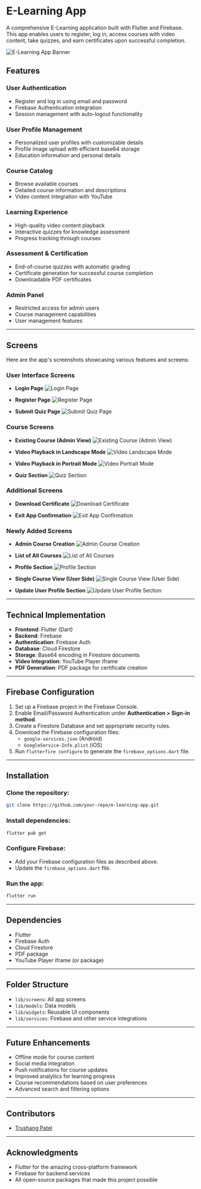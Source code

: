 # E-Learning App

A comprehensive E-Learning application built with Flutter and Firebase. This app enables users to register, log in, access courses with video content, take quizzes, and earn certificates upon successful completion.

![E-Learning App Banner](https://example.com/app-banner.png)

## Features

### **User Authentication**
- Register and log in using email and password
- Firebase Authentication integration
- Session management with auto-logout functionality

### **User Profile Management**
- Personalized user profiles with customizable details
- Profile image upload with efficient base64 storage
- Education information and personal details

### **Course Catalog**
- Browse available courses
- Detailed course information and descriptions
- Video content integration with YouTube

### **Learning Experience**
- High-quality video content playback
- Interactive quizzes for knowledge assessment
- Progress tracking through courses

### **Assessment & Certification**
- End-of-course quizzes with automatic grading
- Certificate generation for successful course completion
- Downloadable PDF certificates

### **Admin Panel**
- Restricted access for admin users
- Course management capabilities
- User management features

---

## Screens

Here are the app's screenshots showcasing various features and screens:

### **User Interface Screens**
- **Login Page**
  ![Login Page](assets/App_images/LOGIN_PAGE.jpg)
  
- **Register Page**
  ![Register Page](assets/App_images/REGISTER_PAGE.jpg)

- **Submit Quiz Page**
  ![Submit Quiz Page](assets/App_images/SUBMIT_QUIZ.jpg)

### **Course Screens**
- **Existing Course (Admin View)**
  ![Existing Course (Admin View)](assets/App_images/EXISTING_COURSE.jpg)

- **Video Playback in Landscape Mode**
  ![Video Landscape Mode](assets/App_images/LANDSCAPE_MODE.jpg)

- **Video Playback in Portrait Mode**
  ![Video Portrait Mode](assets/App_images/POTRATIMODE.jpg)

- **Quiz Section**
  ![Quiz Section](assets/App_images/QUIZ_SECTION.jpg)

### **Additional Screens**
- **Download Certificate**
  ![Download Certificate](assets/App_images/DOWNLOAD_CERTIFICATE.jpg)

- **Exit App Confirmation**
  ![Exit App Confirmation](assets/App_images/EXIT_APP.jpg)

### **Newly Added Screens**
- **Admin Course Creation**
  ![Admin Course Creation](assets/App_images/ADMIN_COURSE_CREATION.jpg)

- **List of All Courses**
  ![List of All Courses](assets/App_images/ALL_COURSES_LIST.jpg)

- **Profile Section**
  ![Profile Section](assets/App_images/PROFILE_SECTION.jpg)

- **Single Course View (User Side)**
  ![Single Course View (User Side)](assets/App_images/SINGLE_COURSE_VIEW.jpg)

- **Update User Profile Section**
  ![Update User Profile Section](assets/App_images/UPDATE_PROFILE_SECTION.jpg)

---

## Technical Implementation

- **Frontend**: Flutter (Dart)
- **Backend**: Firebase
- **Authentication**: Firebase Auth
- **Database**: Cloud Firestore
- **Storage**: Base64 encoding in Firestore documents
- **Video Integration**: YouTube Player iframe
- **PDF Generation**: PDF package for certificate creation

---

## Firebase Configuration

1. Set up a Firebase project in the Firebase Console.
2. Enable Email/Password Authentication under **Authentication > Sign-in method**.
3. Create a Firestore Database and set appropriate security rules.
4. Download the Firebase configuration files:
   - `google-services.json` (Android)
   - `GoogleService-Info.plist` (iOS)
5. Run `flutterfire configure` to generate the `firebase_options.dart` file.

---

## Installation

### Clone the repository:
```bash
git clone https://github.com/your-repo/e-learning-app.git
```

### Install dependencies:
```bash
flutter pub get
```

### Configure Firebase:
- Add your Firebase configuration files as described above.
- Update the `firebase_options.dart` file.

### Run the app:
```bash
flutter run
```

---

## Dependencies

- Flutter
- Firebase Auth
- Cloud Firestore
- PDF package
- YouTube Player iframe (or package)

---

## Folder Structure

- `lib/screens`: All app screens
- `lib/models`: Data models
- `lib/widgets`: Reusable UI components
- `lib/services`: Firebase and other service integrations

---

## Future Enhancements

- Offline mode for course content
- Social media integration
- Push notifications for course updates
- Improved analytics for learning progress
- Course recommendations based on user preferences
- Advanced search and filtering options

---

## Contributors
- [Trushang Patel](https://github.com/Trushang-Patel)

---

## Acknowledgments
- Flutter for the amazing cross-platform framework
- Firebase for backend services
- All open-source packages that made this project possible